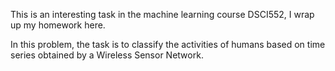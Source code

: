 This is an interesting task in the machine learning course DSCI552, I wrap up my homework here.

In this problem, the task is to classify the activities of humans based on time series obtained by a Wireless Sensor Network.
